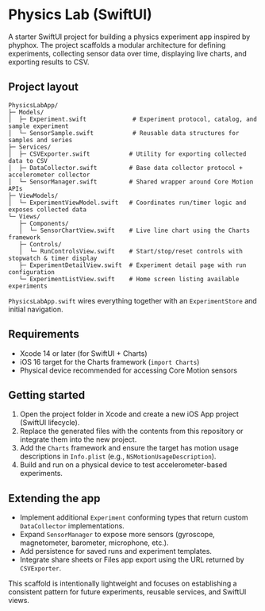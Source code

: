 # Physics Lab (SwiftUI)

A starter SwiftUI project for building a physics experiment app inspired by phyphox. The project scaffolds a modular architecture for defining experiments, collecting sensor data over time, displaying live charts, and exporting results to CSV.

## Project layout

```
PhysicsLabApp/
├─ Models/
│  ├─ Experiment.swift             # Experiment protocol, catalog, and sample experiment
│  └─ SensorSample.swift           # Reusable data structures for samples and series
├─ Services/
│  ├─ CSVExporter.swift           # Utility for exporting collected data to CSV
│  ├─ DataCollector.swift         # Base data collector protocol + accelerometer collector
│  └─ SensorManager.swift         # Shared wrapper around Core Motion APIs
├─ ViewModels/
│  └─ ExperimentViewModel.swift   # Coordinates run/timer logic and exposes collected data
└─ Views/
   ├─ Components/
   │  └─ SensorChartView.swift    # Live line chart using the Charts framework
   ├─ Controls/
   │  └─ RunControlsView.swift    # Start/stop/reset controls with stopwatch & timer display
   ├─ ExperimentDetailView.swift  # Experiment detail page with run configuration
   └─ ExperimentListView.swift    # Home screen listing available experiments
```

`PhysicsLabApp.swift` wires everything together with an `ExperimentStore` and initial navigation.

## Requirements

* Xcode 14 or later (for SwiftUI + Charts)
* iOS 16 target for the Charts framework (`import Charts`)
* Physical device recommended for accessing Core Motion sensors

## Getting started

1. Open the project folder in Xcode and create a new iOS App project (SwiftUI lifecycle).
2. Replace the generated files with the contents from this repository or integrate them into the new project.
3. Add the `Charts` framework and ensure the target has motion usage descriptions in `Info.plist` (e.g., `NSMotionUsageDescription`).
4. Build and run on a physical device to test accelerometer-based experiments.

## Extending the app

* Implement additional `Experiment` conforming types that return custom `DataCollector` implementations.
* Expand `SensorManager` to expose more sensors (gyroscope, magnetometer, barometer, microphone, etc.).
* Add persistence for saved runs and experiment templates.
* Integrate share sheets or Files app export using the URL returned by `CSVExporter`.

This scaffold is intentionally lightweight and focuses on establishing a consistent pattern for future experiments, reusable services, and SwiftUI views.
